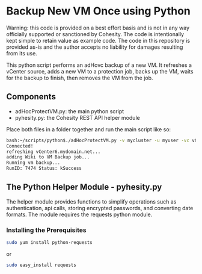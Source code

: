# Backup New VM Once using Python

Warning: this code is provided on a best effort basis and is not in any way officially supported or sanctioned by Cohesity. The code is intentionally kept simple to retain value as example code. The code in this repository is provided as-is and the author accepts no liability for damages resulting from its use.

This python script performs an adHovc backup of a new VM. It refreshes a vCenter source, adds a new VM to a protection job, backs up the VM, waits for the backup to finish, then removes the VM from the job. 

## Components

* adHocProtectVM.py: the main python script
* pyhesity.py: the Cohesity REST API helper module

Place both files in a folder together and run the main script like so:
```bash
bash:~/scripts/python$./adHocProtectVM.py -v mycluster -u myuser -vc vCenter6.mydomain.net -vm wiki -job 'vm backup'
Connected!
refreshing vCenter6.mydomain.net...
adding Wiki to VM Backup job...
Running vm backup...
RunID: 7474 Status: kSuccess
```

## The Python Helper Module - pyhesity.py
The helper module provides functions to simplify operations such as authentication, api calls, storing encrypted passwords, and converting date formats. The module requires the requests python module.

### Installing the Prerequisites
```bash
sudo yum install python-requests
```
or

```bash
sudo easy_install requests
```
